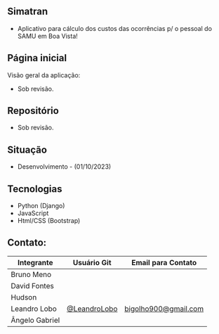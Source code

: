## Simatran
- Aplicativo para cálculo dos custos das ocorrências p/ o pessoal do SAMU em Boa Vista!

## Página inicial
Visão geral da aplicação:
- Sob revisão.

## Repositório
- Sob revisão.

## Situação
- Desenvolvimento - (01/10/2023)

## Tecnologias
- Python (Django)
- JavaScript
- Html/CSS (Bootstrap)

## Contato:
| Integrante | Usuário Git | Email para Contato |
| --- | --- | --- |
| Bruno Meno |  |  |
| David Fontes |  |  |
| Hudson |  |  |
| Leandro Lobo | [@LeandroLobo](https://github.com/bigolho16)  | bigolho900@gmail.com |
| Ângelo Gabriel |  |  |
